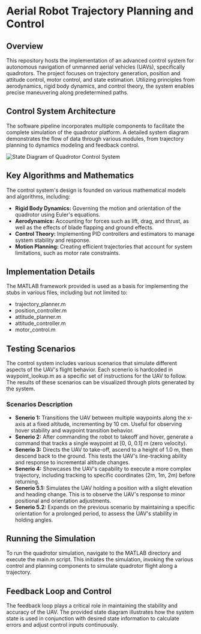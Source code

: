 <!DOCTYPE html>
<html lang="en">
<head>
    <meta charset="UTF-8">
    
</head>
<body>
    <h1>Aerial Robot Trajectory Planning and Control</h1>
    <h2>Overview</h2>
    <p>
        This repository hosts the implementation of an advanced control system for autonomous navigation of unmanned aerial vehicles (UAVs), specifically quadrotors. The project focuses on trajectory generation, position and attitude control, motor control, and state estimation. Utilizing principles from aerodynamics, rigid body dynamics, and control theory, the system enables precise maneuvering along predetermined paths.
    </p>
    <h2>Control System Architecture</h2>
    <p>
        The software pipeline incorporates multiple components to facilitate the complete simulation of the quadrotor platform. A detailed system diagram demonstrates the flow of data through various modules, from trajectory planning to dynamics modeling and feedback control.
    </p>
    <img src="autonomousQuadrotor/src/img/state_diagram.png" alt="State Diagram of Quadrotor Control System">
    <h2>Key Algorithms and Mathematics</h2>
    <p>
        The control system's design is founded on various mathematical models and algorithms, including:
    </p>
    <ul>
        <li><strong>Rigid Body Dynamics:</strong> Governing the motion and orientation of the quadrotor using Euler's equations.</li>
        <li><strong>Aerodynamics:</strong> Accounting for forces such as lift, drag, and thrust, as well as the effects of blade flapping and ground effects.</li>
        <li><strong>Control Theory:</strong> Implementing PID controllers and estimators to manage system stability and response.</li>
        <li><strong>Motion Planning:</strong> Creating efficient trajectories that account for system limitations, such as motor rate constraints.</li>
    </ul>
    <h2>Implementation Details</h2>
    <p>
        The MATLAB framework provided is used as a basis for implementing the stubs in various files, including but not limited to:
    </p>
    <ul>
        <li>trajectory_planner.m</li>
        <li>position_controller.m</li>
        <li>attitude_planner.m</li>
        <li>attitude_controller.m</li>
        <li>motor_control.m</li>
    </ul>
    <h2>Testing Scenarios</h2>
    <p>
    The control system includes various scenarios that simulate different aspects of the UAV's flight behavior. Each scenerio is hardcoded in waypoint_lookup.m as a specific set of instructions for the UAV to follow. The results of these scenarios can be visualized through plots generated by the system.
    </p>
    <h3>Scenarios Description</h3>
    <ul>
        <li><strong>Senerio 1:</strong> Transitions the UAV between multiple waypoints along the x-axis at a fixed altitude, incrementing by 10 cm. Useful for observing hover stability and waypoint transition behavior.</li>
        <li><strong>Senerio 2:</strong> After commanding the robot to takeoff and hover, generate a command that tracks a single waypoint at [0, 0, 0.1] m (zero velocity).</li>
        <li><strong>Senerio 3:</strong> Directs the UAV to take-off, ascend to a height of 1.0 m, then descend back to the ground. This tests the UAV's line-tracking ability and response to incremental altitude changes.</li>
        <li><strong>Senerio 4:</strong> Showcases the UAV's capability to execute a more complex trajectory, including tracking to specific coordinates (2m, 1m, 2m) before returning.</li>
        <li><strong>Senerio 5.1:</strong> Simulates the UAV holding a position with a slight elevation and heading change. This is to observe the UAV's response to minor positional and orientation adjustments.</li>
        <li><strong>Senerio 5.2:</strong> Expands on the previous scenario by maintaining a specific orientation for a prolonged period, to assess the UAV's stability in holding angles.</li>
    </ul>
    <h2>Running the Simulation</h2>
    <p>
        To run the quadrotor simulation, navigate to the MATLAB directory and execute the main.m script. This initiates the simulation, invoking the various control and planning components to simulate quadrotor flight along a trajectory. 
    </p>
    <h2>Feedback Loop and Control</h2>
    <p>
        The feedback loop plays a critical role in maintaining the stability and accuracy of the UAV. The provided state diagram illustrates how the system state is used in conjunction with desired state information to calculate errors and adjust control inputs continuously.
    </p>
    
</body>
</html>

